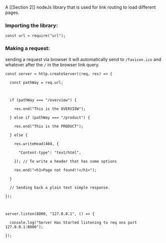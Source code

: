 A [[Section 2]] nodeJs library that is used for link routing to load different pages.


### Importing the library: 

`const url = require("url");`

### Making a request:

sending a request via browser it will automatically send to `/favicon.ico`
and whatever after the `/` in the browser link query.

```
const server = http.createServer((req, res) => {

  const pathWay = req.url;

  

  if (pathWay === "/overview") {

    res.end("This is the OVERVIEW");

  } else if (pathWay === "/product") {

    res.end("This is the PRODUCT");

  } else {

    res.writeHead(404, {

      "Content-type": "text/html",

    }); // To write a header that has some options 

    res.end("<h1>Page not found!!</h1>");

  }

  // Sending back a plain text simple response.

});

  

server.listen(8000, "127.0.0.1", () => {

  console.log("Server Has Started listening to req ons port 127.0.0.1:8000");

});
```




